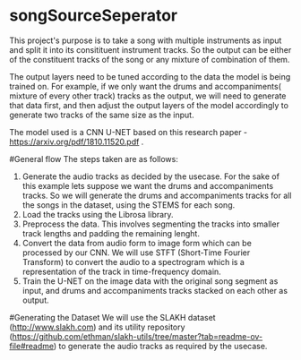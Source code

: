 # songSourceSeperator
This project's purpose is to take a song with multiple instruments as input and split it into its consitituent instrument tracks. So the output can be either of the constituent tracks of the song or any mixture of combination of them.

The output layers need to be tuned according to the data the model is being trained on. For example, if we only want the drums and accompaniments( mixture of every other track) tracks as the output, we will need to generate that data first, and then adjust the output layers of the model accordingly to generate two tracks of the same size as the input.

The model used is a CNN U-NET based on this research paper - https://arxiv.org/pdf/1810.11520.pdf .


#General flow
The steps taken are as follows:
1. Generate the audio tracks as decided by the usecase. For the sake of this example lets suppose we want the drums and accompaniments tracks. So we will generate the drums and accompaniments tracks for all the songs in the dataset, using the STEMS for each song.
2. Load the tracks using the Librosa library.
3. Preprocess the data. This involves segmenting the tracks into smaller track lengths and padding the remaining lenght.
4. Convert the data from audio form to image form which can be processed by our CNN. We will use STFT (Short-Time Fourier Transform) to convert the audio to a spectrogram which is a representation of the track in time-frequency domain.
5. Train the U-NET on the image data with the original song segment as input, and drums and accompaniments tracks stacked on each other as output.

#Generating the Dataset
We will use the SLAKH dataset (http://www.slakh.com) and its utility repository (https://github.com/ethman/slakh-utils/tree/master?tab=readme-ov-file#readme) to generate the audio tracks as required by the usecase.
